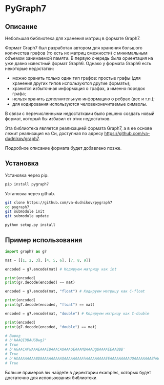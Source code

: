 # PyGraph7

## Описание
Небольшая библиотека для хранения матриц в формате Graph7.

Формат Graph7 был разработан автором для хранения большого количества графов (то есть их матриц смежности) с минимальным объемом занимаемой памяти. В первую очередь была ориентация на уже давно известный формат Graph6. Однако у формата Graph6 есть некоторые недостатки:

  * можно хранить только один тип графов: простые графы (для хранения других типов используются другие форматы);
  * хранится избыточная информация о графах, а именно порядок графа;
  * нельзя хранить дополнительную информацию о ребрах (вес и т.п.);
  * для кодирования используются человеконечитаемые символы.

В связи с перечисленными недостатками было решено создать новый формат, который бы избавил от этих недостатков.

Эта библиотека является реализацией формата Graph7, а в ее основе лежит реализация на Си, доступная по адресу https://github.com/va-dudnikov/graph7.

Подробное описание формата будет добавлено позже.

## Установка

Установка через pip.

```bash
pip install pygraph7
```

Установка через github.

```bash
git clone https://github.com/va-dudnikov/pygraph7
cd pygraph7
git submodule init
git submodule update

python setup.py install
```

## Пример использования
```python
import graph7 as g7

mat = [[1, 2, 3], [4, 5, 6], [7, 8, 9]]

encoded = g7.encode(mat) # Кодируем матрицу как int

print(encoded)
print(g7.decode(encoded) == mat)

encoded = g7.encode(mat, "float") # Кодируем матрицу как C-float

print(encoded)
print(g7.decode(encoded, "float") == mat)

encoded = g7.encode(mat, "double") # Кодируем матрицу как C-double

print(encoded)
print(g7.decode(encoded, "double") == mat)

# Вывод
# b'HAAQIDBAUGBwgJ'
# True
# b'HGAACAPwAAAEAAAEBAAACAQAAAoEAAAMBAAADgQAAAAEEAABBB'
# True
# b'HOAAAAAAAA8D8AAAAAAAAAQAAAAAAAAAhAAAAAAAAAEEAAAAAAAAAUQAAAAAAAABhAAAAAAAAAHEAAAAAAAAAgQAAAAAAAACJA'
# True
```

Больше примеров вы найдете в директории examples, которых будет достаточно для использования библиотеки.
